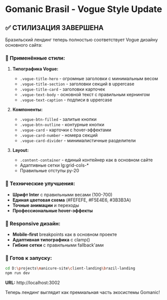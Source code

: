 # Gomanic Brasil - Vogue Style Update

## ✅ СТИЛИЗАЦИЯ ЗАВЕРШЕНА

Бразильский лендинг теперь полностью соответствует Vogue дизайну основного сайта:

### 🎨 Применённые стили:

1. **Типографика Vogue:**
   - `.vogue-title-hero` - огромные заголовки с минимальным весом
   - `.vogue-title-section` - заголовки секций в uppercase
   - `.vogue-title-card` - заголовки карточек
   - `.vogue-text-body` - основной текст с правильным кернингом
   - `.vogue-text-caption` - подписи в uppercase

2. **Компоненты:**
   - `.vogue-btn-filled` - залитые кнопки  
   - `.vogue-btn-outline` - контурные кнопки
   - `.vogue-card` - карточки с hover-эффектами
   - `.vogue-card-number` - номера секций
   - `.vogue-card-divider` - минималистичные разделители

3. **Layout:**
   - `.content-container` - единый контейнер как в основном сайте
   - Адаптивные сетки lg:grid-cols-*
   - Правильные отступы py-20

### 🔧 Технические улучшения:

- **Шрифт Inter** с правильными весами (100-700)
- **Единая цветовая схема** (#FEFEFE, #F5E4E6, #3B3B3A)
- **Точные анимации** и переходы
- **Профессиональные hover-эффекты**

### 📱 Responsive дизайн:

- **Mobile-first** breakpoints как в основном проекте
- **Адаптивная типографика** с clamp()
- **Гибкие сетки** с правильными fallback'ами

### 🚀 Готов к запуску:

```bash
cd D:\projects\manicure-site\client-landing\brazil-landing
npm run dev
```

**URL:** http://localhost:3002

Теперь лендинг выглядит как премиальная часть экосистемы Gomanic!
